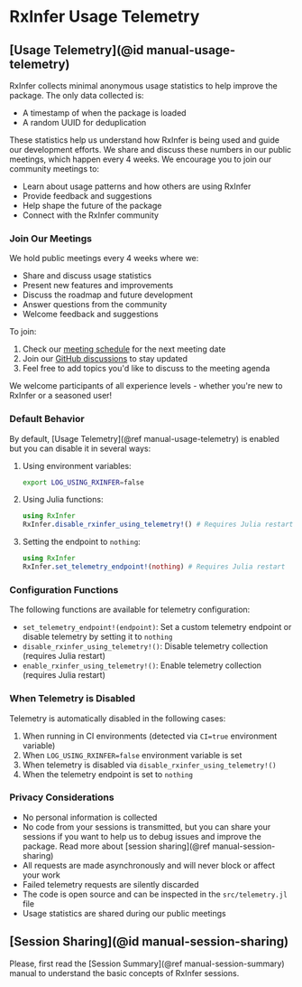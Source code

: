 # RxInfer Usage Telemetry

## [Usage Telemetry](@id manual-usage-telemetry)

RxInfer collects minimal anonymous usage statistics to help improve the package. The only data collected is:
- A timestamp of when the package is loaded
- A random UUID for deduplication

These statistics help us understand how RxInfer is being used and guide our development efforts. We share and discuss these numbers in our public meetings, which happen every 4 weeks. We encourage you to join our community meetings to:
- Learn about usage patterns and how others are using RxInfer
- Provide feedback and suggestions
- Help shape the future of the package
- Connect with the RxInfer community

### Join Our Meetings

We hold public meetings every 4 weeks where we:
- Share and discuss usage statistics
- Present new features and improvements
- Discuss the roadmap and future development
- Answer questions from the community
- Welcome feedback and suggestions

To join:
1. Check our [meeting schedule](https://dynalist.io/d/F4aA-Z2c8X-M1iWTn9hY_ndN) for the next meeting date
2. Join our [GitHub discussions](https://github.com/reactivebayes/RxInfer.jl/discussions) to stay updated
3. Feel free to add topics you'd like to discuss to the meeting agenda

We welcome participants of all experience levels - whether you're new to RxInfer or a seasoned user!

### Default Behavior

By default, [Usage Telemetry](@ref manual-usage-telemetry) is enabled but you can disable it in several ways:

1. Using environment variables:
   ```bash
   export LOG_USING_RXINFER=false
   ```

2. Using Julia functions:
   ```julia
   using RxInfer
   RxInfer.disable_rxinfer_using_telemetry!() # Requires Julia restart
   ```

3. Setting the endpoint to `nothing`:
   ```julia
   using RxInfer
   RxInfer.set_telemetry_endpoint!(nothing) # Requires Julia restart
   ```

### Configuration Functions

The following functions are available for telemetry configuration:

- `set_telemetry_endpoint!(endpoint)`: Set a custom telemetry endpoint or disable telemetry by setting it to `nothing`
- `disable_rxinfer_using_telemetry!()`: Disable telemetry collection (requires Julia restart)
- `enable_rxinfer_using_telemetry!()`: Enable telemetry collection (requires Julia restart)

### When Telemetry is Disabled

Telemetry is automatically disabled in the following cases:
1. When running in CI environments (detected via `CI=true` environment variable)
2. When `LOG_USING_RXINFER=false` environment variable is set
3. When telemetry is disabled via `disable_rxinfer_using_telemetry!()`
4. When the telemetry endpoint is set to `nothing`

### Privacy Considerations

- No personal information is collected
- No code from your sessions is transmitted, but you can share your sessions if you want to help us to debug issues and improve the package. Read more about [session sharing](@ref manual-session-sharing)
- All requests are made asynchronously and will never block or affect your work
- Failed telemetry requests are silently discarded
- The code is open source and can be inspected in the `src/telemetry.jl` file
- Usage statistics are shared during our public meetings

## [Session Sharing](@id manual-session-sharing)

Please, first read the [Session Summary](@ref manual-session-summary) manual to understand the basic concepts of RxInfer sessions.